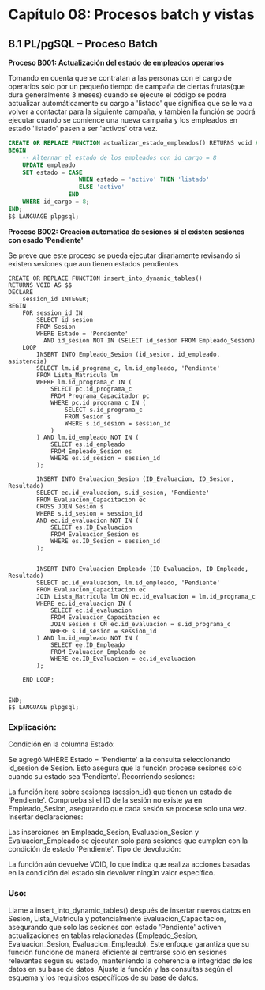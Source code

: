 # Capítulo 08: Procesos batch y vistas

## 8.1 PL/pgSQL – Proceso Batch

**Proceso B001: Actualización del estado de empleados operarios**

Tomando en cuenta que se contratan a las personas con el cargo de operarios solo por un pequeño tiempo de campaña de ciertas frutas(que dura generalmente 3 meses) cuando se ejecute el código se podra actualizar automáticamente su cargo a 'listado' que significa que se le va a volver a contactar para la siguiente campaña, y también la función se podrá ejecutar cuando se comience una nueva campaña y los empleados en estado 'listado' pasen a ser 'activos' otra vez.

```sql
CREATE OR REPLACE FUNCTION actualizar_estado_empleados() RETURNS void AS $$
BEGIN
    -- Alternar el estado de los empleados con id_cargo = 8
    UPDATE empleado
    SET estado = CASE 
                    WHEN estado = 'activo' THEN 'listado'
                    ELSE 'activo'
                 END
    WHERE id_cargo = 8;
END;
$$ LANGUAGE plpgsql;
```

**Proceso B002: Creacion automatica de sesiones si el existen sesiones con esado 'Pendiente'**

Se preve que este proceso se pueda ejecutar dirariamente revisando si existen sesiones que aun tienen estados pendientes

    CREATE OR REPLACE FUNCTION insert_into_dynamic_tables()
    RETURNS VOID AS $$
    DECLARE
        session_id INTEGER;
    BEGIN
        FOR session_id IN
            SELECT id_sesion
            FROM Sesion
            WHERE Estado = 'Pendiente'
              AND id_sesion NOT IN (SELECT id_sesion FROM Empleado_Sesion)
        LOOP
            INSERT INTO Empleado_Sesion (id_sesion, id_empleado, asistencia)
            SELECT lm.id_programa_c, lm.id_empleado, 'Pendiente'
            FROM Lista_Matricula lm
            WHERE lm.id_programa_c IN (
                SELECT pc.id_programa_c
                FROM Programa_Capacitador pc
                WHERE pc.id_programa_c IN (
                    SELECT s.id_programa_c
                    FROM Sesion s
                    WHERE s.id_sesion = session_id
                )
            ) AND lm.id_empleado NOT IN (
                SELECT es.id_empleado
                FROM Empleado_Sesion es
                WHERE es.id_sesion = session_id
            );
    
            INSERT INTO Evaluacion_Sesion (ID_Evaluacion, ID_Sesion, Resultado)
            SELECT ec.id_evaluacion, s.id_sesion, 'Pendiente'
            FROM Evaluacion_Capacitacion ec
            CROSS JOIN Sesion s
            WHERE s.id_sesion = session_id
            AND ec.id_evaluacion NOT IN (
                SELECT es.ID_Evaluacion
                FROM Evaluacion_Sesion es
                WHERE es.ID_Sesion = session_id
            );
    

            INSERT INTO Evaluacion_Empleado (ID_Evaluacion, ID_Empleado, Resultado)
            SELECT ec.id_evaluacion, lm.id_empleado, 'Pendiente'
            FROM Evaluacion_Capacitacion ec
            JOIN Lista_Matricula lm ON ec.id_evaluacion = lm.id_programa_c
            WHERE ec.id_evaluacion IN (
                SELECT ec.id_evaluacion
                FROM Evaluacion_Capacitacion ec
                JOIN Sesion s ON ec.id_evaluacion = s.id_programa_c
                WHERE s.id_sesion = session_id
            ) AND lm.id_empleado NOT IN (
                SELECT ee.ID_Empleado
                FROM Evaluacion_Empleado ee
                WHERE ee.ID_Evaluacion = ec.id_evaluacion
            );
    
        END LOOP;
    
    
    END;
    $$ LANGUAGE plpgsql;

### Explicación:
Condición en la columna Estado:

Se agregó WHERE Estado = 'Pendiente' a la consulta seleccionando id_sesion de Sesion. Esto asegura que la función procese sesiones solo cuando su estado sea 'Pendiente'.
Recorriendo sesiones:

La función itera sobre sesiones (session_id) que tienen un estado de 'Pendiente'.
Comprueba si el ID de la sesión no existe ya en Empleado_Sesion, asegurando que cada sesión se procese solo una vez.
Insertar declaraciones:

Las inserciones en Empleado_Sesion, Evaluacion_Sesion y Evaluacion_Empleado se ejecutan solo para sesiones que cumplen con la condición de estado 'Pendiente'.
Tipo de devolución:

La función aún devuelve VOID, lo que indica que realiza acciones basadas en la condición del estado sin devolver ningún valor específico.
### Uso:
Llame a insert_into_dynamic_tables() después de insertar nuevos datos en Sesion, Lista_Matricula y potencialmente Evaluacion_Capacitacion, asegurando que solo las sesiones con estado 'Pendiente' activen actualizaciones en tablas relacionadas (Empleado_Sesion, Evaluacion_Sesion, Evaluacion_Empleado).
Este enfoque garantiza que su función funcione de manera eficiente al centrarse solo en sesiones relevantes según su estado, manteniendo la coherencia e integridad de los datos en su base de datos. Ajuste la función y las consultas según el esquema y los requisitos específicos de su base de datos.
